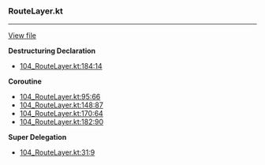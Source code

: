 ### RouteLayer.kt
---
[View file](../../precision_analyzed/104_RouteLayer.kt)

**Destructuring Declaration**

 - [104_RouteLayer.kt:184:14](../../precision_analyzed/104_RouteLayer.kt#L184)

**Coroutine**

 - [104_RouteLayer.kt:95:66](../../precision_analyzed/104_RouteLayer.kt#L95)
 - [104_RouteLayer.kt:148:87](../../precision_analyzed/104_RouteLayer.kt#L148)
 - [104_RouteLayer.kt:170:64](../../precision_analyzed/104_RouteLayer.kt#L170)
 - [104_RouteLayer.kt:182:90](../../precision_analyzed/104_RouteLayer.kt#L182)

**Super Delegation**

 - [104_RouteLayer.kt:31:9](../../precision_analyzed/104_RouteLayer.kt#L31)
